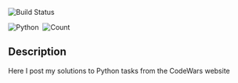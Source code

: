 ![Build Status](https://www.codewars.com/users/GeekCeo/badges/large)

![Python](https://img.shields.io/badge/-Python-222222?style=flat&logo=python)&nbsp;
![Count](https://img.shields.io/badge/Total-20-green)&nbsp;

## Description ##
Here I post my solutions to Python tasks from the CodeWars website
